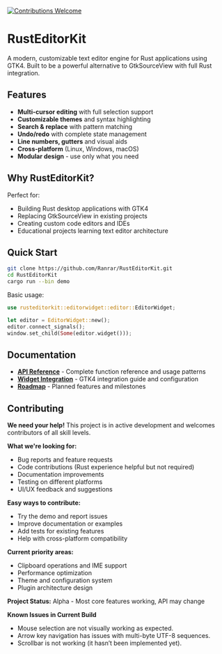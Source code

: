 [![Contributions Welcome](https://img.shields.io/badge/contributions-welcome-brightgreen.svg?style=flat)](https://github.com/Ranrar/RustEditorKit/issues)

# RustEditorKit

A modern, customizable text editor engine for Rust applications using GTK4. Built to be a powerful alternative to GtkSourceView with full Rust integration.

## Features

- **Multi-cursor editing** with full selection support
- **Customizable themes** and syntax highlighting
- **Search & replace** with pattern matching
- **Undo/redo** with complete state management
- **Line numbers, gutters** and visual aids
- **Cross-platform** (Linux, Windows, macOS)
- **Modular design** - use only what you need

## Why RustEditorKit?

Perfect for:
- Building Rust desktop applications with GTK4
- Replacing GtkSourceView in existing projects
- Creating custom code editors and IDEs
- Educational projects learning text editor architecture

## Quick Start

```bash
git clone https://github.com/Ranrar/RustEditorKit.git
cd RustEditorKit
cargo run --bin demo
```

Basic usage:
```rust
use rusteditorkit::editorwidget::editor::EditorWidget;

let editor = EditorWidget::new();
editor.connect_signals();
window.set_child(Some(editor.widget()));
```

## Documentation

- **[API Reference](rusteditorkit/doc/API.md)** - Complete function reference and usage patterns
- **[Widget Integration](rusteditorkit/doc/EditorWidget.md)** - GTK4 integration guide and configuration
- **[Roadmap](rusteditorkit/doc/roadmap.md)** - Planned features and milestones

## Contributing

**We need your help!** This project is in active development and welcomes contributors of all skill levels.

**What we're looking for:**
- Bug reports and feature requests
- Code contributions (Rust experience helpful but not required)
- Documentation improvements
- Testing on different platforms
- UI/UX feedback and suggestions

**Easy ways to contribute:**
- Try the demo and report issues
- Improve documentation or examples
- Add tests for existing features
- Help with cross-platform compatibility

**Current priority areas:**
- Clipboard operations and IME support
- Performance optimization
- Theme and configuration system
- Plugin architecture design

**Project Status:** Alpha - Most core features working, API may change

**Known Issues in Current Build**
- Mouse selection are not visually working as expected.
- Arrow key navigation has issues with multi-byte UTF-8 sequences.
- Scrollbar is not working (it hasn’t been implemented yet).